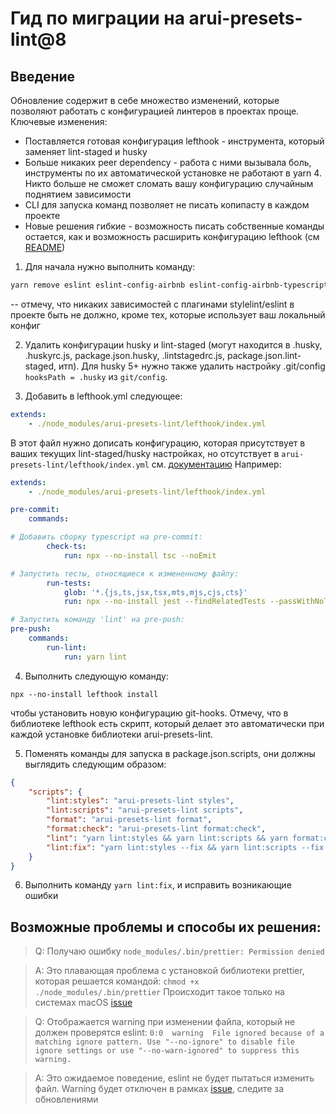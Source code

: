 # Гид по миграции на arui-presets-lint@8

## Введение
Обновление содержит в себе множество изменений, которые позволяют работать с конфигурацией линтеров в проектах проще. Ключевые изменения:
- Поставляется готовая конфигурация lefthook - инструмента, который заменяет lint-staged и husky
- Больше никаких peer dependency - работа с ними вызывала боль, инструменты по их автоматической установке не работают в yarn 4. Никто больше не сможет сломать вашу конфигурацию случайным поднятием зависимости
- CLI для запуска команд позволяет не писать копипасту в каждом проекте
- Новые решения гибкие - возможность писать собственные команды остается, как и возможность расширить конфигурацию lefthook (см [README](./README.md))

1. Для начала нужно выполнить команду:

```bash
yarn remove eslint eslint-config-airbnb eslint-config-airbnb-typescript eslint-config-prettier eslint-import-resolver-typescript eslint-plugin-cypress eslint-plugin-dirnames eslint-plugin-import eslint-plugin-jsx-a11y eslint-plugin-react eslint-plugin-react-hooks eslint-plugin-simple-import-sort eslint-plugin-unicorn lint-staged prettier stylelint @typescript-eslint/parser @typescript-eslint/eslint-plugin stylelint-config-prettier husky kebab-case @commitlint/cli @commitlint/config-conventional
```
-- отмечу, что никаких зависимостей с плагинами stylelint/eslint в проекте быть не должно, кроме тех, которые использует ваш локальный конфиг

2. Удалить конфигурации husky и lint-staged (могут находится в .husky, .huskyrc.js, package.json.husky, .lintstagedrc.js, package.json.lint-staged, итп). Для husky 5+ нужно также удалить настройку .git/config `hooksPath = .husky` из `git/config`.

3. Добавить в lefthook.yml следующее:
```yml
extends:
    - ./node_modules/arui-presets-lint/lefthook/index.yml
```

В этот файл нужно дописать конфигурацию, которая присутствует в ваших текущих lint-staged/husky настройках, но отсутствует в `arui-presets-lint/lefthook/index.yml` см. [документацию](https://github.com/evilmartians/lefthook/blob/master/docs/configuration.md) Например:

```yml
extends:
    - ./node_modules/arui-presets-lint/lefthook/index.yml

pre-commit:
    commands:

# Добавить сборку typescript на pre-commit:
        check-ts:
            run: npx --no-install tsc --noEmit

# Запустить тесты, относящиеся к измененному файлу:
        run-tests:
            glob: '*.{js,ts,jsx,tsx,mts,mjs,cjs,cts}'
            run: npx --no-install jest --findRelatedTests --passWithNoTests {staged_files}

# Запустить команду 'lint' на pre-push:
pre-push:
    commands:
        run-lint:
            run: yarn lint
```


4. Выполнить следующую команду:
```
npx --no-install lefthook install
```
чтобы установить новую конфигурацию git-hooks. Отмечу, что в библиотеке lefthook есть скрипт, который делает это автоматически при каждой установке библиотеки arui-presets-lint.

5. Поменять команды для запуска в package.json.scripts, они должны выглядить следующим образом:

```json
{
    "scripts": {
        "lint:styles": "arui-presets-lint styles",
        "lint:scripts": "arui-presets-lint scripts",
        "format": "arui-presets-lint format",
        "format:check": "arui-presets-lint format:check",
        "lint": "yarn lint:styles && yarn lint:scripts && yarn format:check",
        "lint:fix": "yarn lint:styles --fix && yarn lint:scripts --fix && yarn format"
    }
}
```

6. Выполнить команду ```yarn lint:fix```, и исправить возникающие ошибки

## Возможные проблемы и способы их решения:

> Q: Получаю ошибку `node_modules/.bin/prettier: Permission denied`

> A: Это плавающая проблема с установкой библиотеки prettier, которая решается командой: `chmod +x ./node_modules/.bin/prettier`
Происходит такое только на системах macOS [issue](https://github.com/prettier/prettier/issues/15164)

> Q: Отображается warning при изменении файла, который не должен проверятся eslint:
`0:0  warning  File ignored because of a matching ignore pattern. Use "--no-ignore" to disable file ignore settings or use "--no-warn-ignored" to suppress this warning.`

> A: Это ожидаемое поведение, eslint не будет пытаться изменить файл. Warning будет отключен в рамках [issue](https://github.com/core-ds/arui-presets-lint/issues/28), следите за обновлениями

